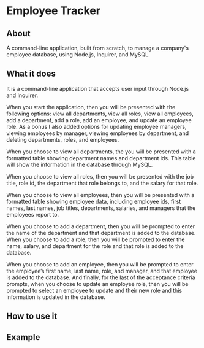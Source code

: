 # Employee Tracker

## About

A command-line application, built from scratch, to manage a company's employee database, using Node.js, Inquirer, and MySQL.

## What it does

It is a command-line application that accepts user input through Node.js and Inquirer.

When you start the application, then you will be presented with the following options: view all departments, view all roles, view all employees, add a department, add a role, add an employee, and update an employee role. As a bonus I also added options for updating employee managers, viewing employees by manager, viewing employees by department, and deleting departments, roles, and employees.

When you choose to view all departments, the you will be presented with a formatted table showing department names and department ids. This table will show the information in the database through MySQL.

When you choose to view all roles, then you will be presented with the job title, role id, the department that role belongs to, and the salary for that role.

When you choose to view all employees, then you will be presented with a formatted table showing employee data, including employee ids, first names, last names, job titles, departments, salaries, and managers that the employees report to.

When you choose to add a department, then you will be prompted to enter the name of the department and that department is added to the database. When you choose to add a role, then you will be prompted to enter the name, salary, and department for the role and that role is added to the database.

When you choose to add an employee, then you will be prompted to enter the employee’s first name, last name, role, and manager, and that employee is added to the database. And finally, for the last of the acceptance criteria prompts, when you choose to update an employee role, then you will be prompted to select an employee to update and their new role and this information is updated in the database.

## How to use it

## Example
